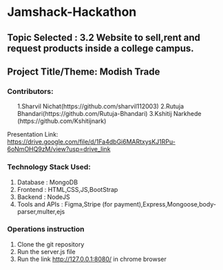 # Jamshack-Hackathon

## Topic Selected : 3.2 Website to sell,rent and request products inside a college campus.
## Project Title/Theme: Modish Trade 
   


### Contributors: 
<ul>
1.Sharvil Nichat(https://github.com/sharvil112003) 
2.Rutuja Bhandari(https://github.com/Rutuja-Bhandari) 
3.Kshitij Narkhede (https://github.com/Kshitijnark)
</ul>


Presentation Link: https://drive.google.com/file/d/1Fa4dbGi6MARtxysKJ1RPu-6oNmOHQ9zM/view?usp=drive_link

### Technology Stack Used:
  1. Database : MongoDB
  2. Frontend : HTML,CSS,JS,BootStrap
  3. Backend : NodeJS
  4. Tools and APIs : Figma,Stripe (for payment),Express,Mongoose,body-parser,multer,ejs

### Operations instruction
1)	Clone the git repository 
2)	Run the server.js file 
3)	Run the link http://127.0.0.1:8080/ in chrome browser
 
